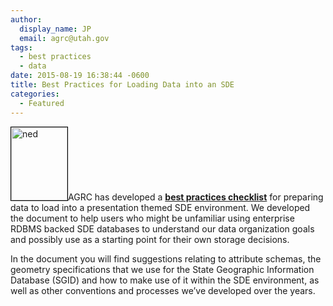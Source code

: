```yaml
---
author:
  display_name: JP
  email: agrc@utah.gov
tags:
  - best practices
  - data
date: 2015-08-19 16:38:44 -0600
title: Best Practices for Loading Data into an SDE
categories:
  - Featured
---
```

<p><a  title="Best Practice Steps for Preparing and Loading Data into a Presentation SDE Environment" href="https://docs.google.com/document/d/1YHDz6rqq0ST6aBK7ftMxBk5kuwJJoFTjnzAKfWEqqyg/edit"><img class="inline-text-right" style="border: 1px solid black;" src="{{ "/images/SDEDataChecklist.png" | prepend: site.baseurl }}" alt="ned" width="90" height="117" /></a></a>AGRC has developed a <a href="https://docs.google.com/document/d/1YHDz6rqq0ST6aBK7ftMxBk5kuwJJoFTjnzAKfWEqqyg/edit"><strong>best practices checklist</strong></a> for preparing data to load into a presentation themed SDE environment.  We developed the document to help users who might be unfamiliar using enterprise RDBMS backed SDE databases to understand our data organization goals and possibly use as a starting point for their own storage decisions.</p>
<p>In the document you will find suggestions relating to attribute schemas, the geometry specifications that we use for the State Geographic Information Database (SGID) and how to make use of it within the SDE environment, as well as other conventions and processes we’ve developed over the years.</p>
 